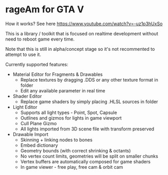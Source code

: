 # rageAm for GTA V

How it works? See here https://www.youtube.com/watch?v=-uz1p3hUxSo

This is a library / toolkit that is focused on realtime development without need to reboot game every time.

Note that this is still in alpha/concept stage so it's not recommented to attempt to use it.

Currently supported features:
* Material Editor for Fragments & Drawables
  * Replace textures by dragging .DDS or any other texture format in folder
  * Edit any available parameter in real time
* Shader Editor
  * Replace game shaders by simply placing .HLSL sources in folder
* Light Editor
  * Supports all light types - Point, Spot, Capsule
  * Outlines and gizmos for lights in game viewport
  * Cull Plane Gizmo
  * All lights imported from 3D scene file with transform preserved
* Drawable Import
  * Skinning + linking nodes to bones
  * Embed dictionary
  * Geometry bounds (with correct shrinking & octants)
  * No vertex count limits, geometries will be split on smaller chunks
  * Vertex buffers are automatically composed for game shaders
  * In game viewer - free play, free cam & orbit cam

